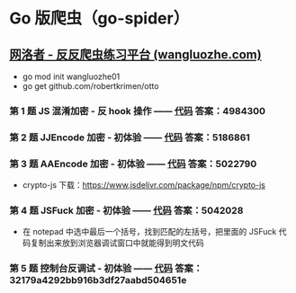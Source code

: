# Go 版爬虫（go-spider）

## [网洛者 - 反反爬虫练习平台 (wangluozhe.com)](http://spider.wangluozhe.com/)

- go mod init wangluozhe01
- go get github.com/robertkrimen/otto

### 第 1 题 JS 混淆加密 - 反 hook 操作 —— [代码](https://github.com/dotvue/go-spider/blob/main/wangluozhe/01/main.go) 答案：4984300

### 第 2 题 JJEncode 加密 - 初体验 —— [代码](https://github.com/dotvue/go-spider/blob/main/wangluozhe/02/main.go) 答案：5186861

### 第 3 题 AAEncode 加密 - 初体验 —— [代码](https://github.com/dotvue/go-spider/blob/main/wangluozhe/03/main.go) 答案：5022790

- crypto-js 下载：https://www.jsdelivr.com/package/npm/crypto-js

### 第 4 题 JSFuck 加密 - 初体验 —— [代码](https://github.com/dotvue/go-spider/blob/main/wangluozhe/04/main.go) 答案：5042028

- 在 notepad 中选中最后一个括号，找到匹配的左括号，把里面的 JSFuck 代码复制出来放到浏览器调试窗口中就能得到明文代码

### 第 5 题 控制台反调试 - 初体验 —— [代码](https://github.com/dotvue/go-spider/blob/main/wangluozhe/05/main.go) 答案：32179a4292bb916b3df27aabd504651e
